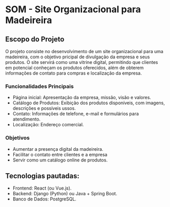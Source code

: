 # SOM - Site Organizacional para Madeireira
## Escopo do Projeto
O projeto consiste no desenvolvimento de um site organizacional para uma madeireira, com o objetivo pricipal de divulgação da empresa e seus produtos. O site servirá como uma vitrine digital, permitindo que clientes em potencial conheçam os produtos oferecidos, além de obterem informações de contato para compras e localização da empresa.

### Funcionalidades Principais
  * Página inicial: Apresentação da empresa, missão, visão e valores.
  * Catálogo de Produtos: Exibição dos produtos disponíveis, com imagens, descrições e possíveis ussos.
  * Contato: Informações de telefone, e-mail e formulários para atendimento.
  * Localização: Endereço comercial.

### Objetivos
  * Aumentar a presença digital da madeireira.
  * Facilitar o contato entre clientes e a empresa
  * Servir como um catálogo online de produtos.

## Tecnologias pautadas:
  * Frontend: React (ou Vue.js).
  * Backend: Django (Python) ou Java + Spring Boot.
  * Banco de Dados: PostgreSQL.
    


